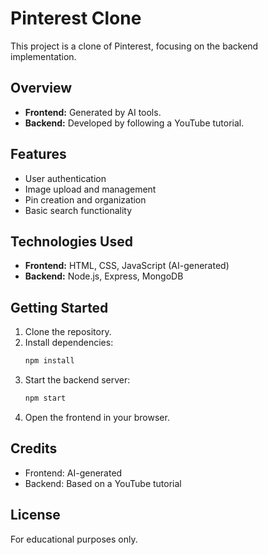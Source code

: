 # Pinterest Clone

This project is a clone of Pinterest, focusing on the backend implementation.

## Overview

- **Frontend:** Generated by AI tools.
- **Backend:** Developed by following a YouTube tutorial.

## Features

- User authentication
- Image upload and management
- Pin creation and organization
- Basic search functionality

## Technologies Used

- **Frontend:** HTML, CSS, JavaScript (AI-generated)
- **Backend:** Node.js, Express, MongoDB

## Getting Started

1. Clone the repository.
2. Install dependencies:  
    ```bash
    npm install
    ```
3. Start the backend server:  
    ```bash
    npm start
    ```
4. Open the frontend in your browser.

## Credits

- Frontend: AI-generated
- Backend: Based on a YouTube tutorial

## License

For educational purposes only.


